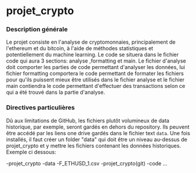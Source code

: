 # projet_crypto

### Description générale
Le projet consiste en l'analyse de cryptomonnaies, principalement de l'ethereum et du bitcoin, à l'aide de méthodes statistiques et potentiellement du machine learning.
Le code se situera dans le fichier code qui aura 3 sections: analyse ,formatting et main. Le fichier d'analyse doit comporter les parties de code permettant d'analyser les données, lui fichier formatting comportera le code permettant de formater les fichiers pour qu'ils puissent mieux être utilisés dans le fichier analyse et le fichier main contiendra le code permettant d'effectuer des transactions selon ce qui a été trouvé dans la partie d'analyse. 

### Directives particulières
Dû aux limitations de GitHub, les fichiers plutôt volumineux de data historique, par exemple, seront gardés en dehors du repository. Ils peuvent être accédé par les liens one drive gardés dans le fichier text `data`. Une fois installés, il faut créer un folder "data" qui doit être un niveau au-dessus de projet_crypto et y mettre les fichiers contenant les données historiques. Exemple ci dessous:

-projet_crypto 
    -data
        -F_ETHUSD_1.csv
    -projet_crypto(git)
        -code
        ...

